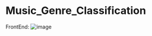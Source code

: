 # Music_Genre_Classification


FrontEnd:
![image](https://user-images.githubusercontent.com/51986533/120136601-2743d200-c1f0-11eb-9665-007787e84f92.png)

